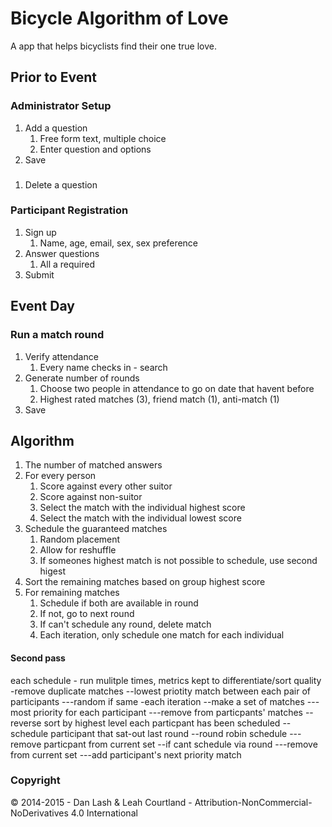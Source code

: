 

# Bicycle Algorithm of Love
A app that helps bicyclists find their one true love.


## Prior to Event

### Administrator Setup

1. Add a question
    1. Free form text, multiple choice
    1. Enter question and options
1. Save

###
1. Delete a question



### Participant Registration

1. Sign up
    1. Name, age, email, sex, sex preference
1. Answer questions
    1. All a required
1. Submit



## Event Day

### Run a match round

1. Verify attendance 
    1. Every name checks in - search
1. Generate number of rounds
    1. Choose two people in attendance to go on date that havent before
    1. Highest rated matches (3), friend match (1), anti-match (1)
1. Save




## Algorithm

1. The number of matched answers
1. For every person
    1. Score against every other suitor 
    1. Score against non-suitor
    1. Select the match with the individual highest score
    1. Select the match with the individual lowest score
1. Schedule the guaranteed matches 
    1. Random placement
    1. Allow for reshuffle
    1. If someones highest match is not possible to schedule, use second higest
1. Sort the remaining matches based on group highest score 
1. For remaining matches
    1. Schedule if both are available in round
    1. If not, go to next round
    1. If can't schedule any round, delete match
    1. Each iteration, only schedule one match for each individual


#### Second pass 

each schedule - run mulitple times, metrics kept to differentiate/sort quality
-remove duplicate matches
--lowest priotity match between each pair of participants
---random if same
-each iteration
--make a set of matches
---most priority for each participant
---remove from particpants' matches
--reverse sort by highest level each particpant has been scheduled
--schedule participant that sat-out last round
--round robin schedule 
---remove particpant from current set
--if cant schedule via round
---remove from current set
---add participant's next priority match



### Copyright
&copy; 2014-2015 - Dan Lash & Leah Courtland - Attribution-NonCommercial-NoDerivatives 4.0 International
